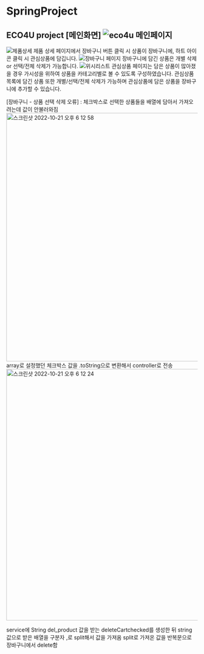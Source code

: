 # SpringProject
ECO4U project
[메인화면]
![eco4u 메인페이지](https://user-images.githubusercontent.com/109573488/197812259-805ff894-d459-4c94-a6ec-b8746417e126.png)
------------------------------------------
![제품상세](https://user-images.githubusercontent.com/109573488/197812412-74bed514-0ff9-4f47-b26d-3a54dfb984f9.png)
제품 상세 페이지에서 장바구니 버튼 클릭 시 상품이 장바구니에, 하트 아이콘 클릭 시 관심상품에 담깁니다.
![장바구니 페이지](https://user-images.githubusercontent.com/109573488/197812419-d9fbd8cd-26f5-490c-a3ad-f90402dfbe9d.png)
장바구니에 담긴 상품은 개별 삭제 or 선택/전체 삭제가 가능합니다.
![위시리스트](https://user-images.githubusercontent.com/109573488/197812423-fc797dc5-e313-4f8a-a5b9-0b4499896185.png)
관심상품 페이지는 담은 상품이 많아졌을 경우 가시성을 위하여 상품을 카테고리별로 볼 수 있도록 구성하였습니다.
관심상품 목록에 담긴 상품 또한 개별/선택/전체 삭제가 가능하며 관심상품에 담은 상품을 장바구니에 추가할 수 있습니다.

[장바구니 - 상품 선택 삭제 오류]
 : 체크박스로 선택한 상품들을 배열에 담아서 가져오려는데 값이 안불러와짐
<img width="654" alt="스크린샷 2022-10-21 오후 6 12 58" src="https://user-images.githubusercontent.com/109573488/197809445-e9883613-5dc2-4a15-a13f-e1ba65ad3330.png">
array로 설정했던 체크박스 값을 .toString으로 변환해서 controller로 전송
<img width="662" alt="스크린샷 2022-10-21 오후 6 12 24" src="https://user-images.githubusercontent.com/109573488/197809693-70b54768-f6ec-4ce2-be3d-e3a5c6c931ee.png">

service에 String del_product 값을 받는 deleteCartchecked를 생성한 뒤
string 값으로 받은 배열을 구분자 ,로 split해서 값을 가져옴
split로 가져온 값을 반복문으로 장바구니에서 delete함
